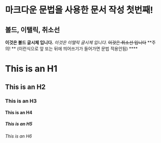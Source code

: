 마크다운 문법을 사용한 문서 작성 첫번째!
===
볼드, 이탤릭, 취소선
---
**이것은 볼드 글시체 입니다.**
*이것은 이탤릭 글시체 입니다.*
~~이것은 취소선 입니다~~
**주의! ** (이런식으로 앞 또는 뒤에 띄어쓰기가 들어가면 문법 적용안됨) ****
# This is an H1
## This is an H2
### This is an H3
#### This is an H4
##### This is an H5
###### This is an H6   